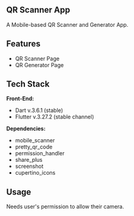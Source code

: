 
## QR Scanner App

A Mobile-based QR Scanner and Generator App.



## Features

- QR Scanner Page
- QR Generator Page


## Tech Stack

**Front-End:** 

- Dart v.3.6.1 (stable)
- Flutter v.3.27.2 (stable channel)

**Dependencies:** 

- mobile_scanner
- pretty_qr_code
- permission_handler  
- share_plus  
- screenshot  
- cupertino_icons


## Usage

Needs user's permission to allow their camera.

